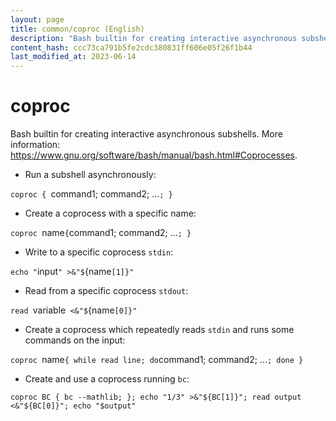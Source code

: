 ```yaml
---
layout: page
title: common/coproc (English)
description: "Bash builtin for creating interactive asynchronous subshells."
content_hash: ccc73ca791b5fe2cdc380831ff606e05f26f1b44
last_modified_at: 2023-06-14
---
```

# coproc

Bash builtin for creating interactive asynchronous subshells.
More information: <https://www.gnu.org/software/bash/manual/bash.html#Coprocesses>.

- Run a subshell asynchronously:

`coproc { `<span class="tldr-var badge badge-pill bg-dark-lm bg-white-dm text-white-lm text-dark-dm font-weight-bold">command1; command2; ...</span>`; }`

- Create a coprocess with a specific name:

`coproc `<span class="tldr-var badge badge-pill bg-dark-lm bg-white-dm text-white-lm text-dark-dm font-weight-bold">name</span>` { `<span class="tldr-var badge badge-pill bg-dark-lm bg-white-dm text-white-lm text-dark-dm font-weight-bold">command1; command2; ...</span>`; }`

- Write to a specific coprocess `stdin`:

`echo "`<span class="tldr-var badge badge-pill bg-dark-lm bg-white-dm text-white-lm text-dark-dm font-weight-bold">input</span>`" >&"$`<span class="tldr-var badge badge-pill bg-dark-lm bg-white-dm text-white-lm text-dark-dm font-weight-bold">{name</span>`[1]}"`

- Read from a specific coprocess `stdout`:

`read `<span class="tldr-var badge badge-pill bg-dark-lm bg-white-dm text-white-lm text-dark-dm font-weight-bold">variable</span>` <&"$`<span class="tldr-var badge badge-pill bg-dark-lm bg-white-dm text-white-lm text-dark-dm font-weight-bold">{name</span>`[0]}"`

- Create a coprocess which repeatedly reads `stdin` and runs some commands on the input:

`coproc `<span class="tldr-var badge badge-pill bg-dark-lm bg-white-dm text-white-lm text-dark-dm font-weight-bold">name</span>` { while read line; do `<span class="tldr-var badge badge-pill bg-dark-lm bg-white-dm text-white-lm text-dark-dm font-weight-bold">command1; command2; ...</span>`; done }`

- Create and use a coprocess running `bc`:

`coproc BC { bc --mathlib; }; echo "1/3" >&"${BC[1]}"; read output <&"${BC[0]}"; echo "$output"`
